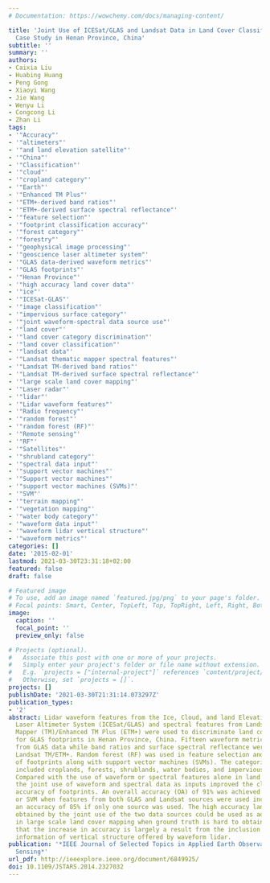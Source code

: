 ```yaml
---
# Documentation: https://wowchemy.com/docs/managing-content/

title: 'Joint Use of ICESat/GLAS and Landsat Data in Land Cover Classification: A
  Case Study in Henan Province, China'
subtitle: ''
summary: ''
authors:
- Caixia Liu
- Huabing Huang
- Peng Gong
- Xiaoyi Wang
- Jie Wang
- Wenyu Li
- Congcong Li
- Zhan Li
tags:
- '"Accuracy"'
- '"altimeters"'
- '"and land elevation satellite"'
- '"China"'
- '"Classification"'
- '"cloud"'
- '"cropland category"'
- '"Earth"'
- '"Enhanced TM Plus"'
- '"ETM+-derived band ratios"'
- '"ETM+-derived surface spectral reflectance"'
- '"feature selection"'
- '"footprint classification accuracy"'
- '"forest category"'
- '"forestry"'
- '"geophysical image processing"'
- '"geoscience laser altimeter system"'
- '"GLAS data-derived waveform metrics"'
- '"GLAS footprints"'
- '"Henan Province"'
- '"high accuracy land cover data"'
- '"ice"'
- '"ICESat-GLAS"'
- '"image classification"'
- '"impervious surface category"'
- '"joint waveform-spectral data source use"'
- '"land cover"'
- '"land cover category discrimination"'
- '"land cover classification"'
- '"landsat data"'
- '"Landsat thematic mapper spectral features"'
- '"Landsat TM-derived band ratios"'
- '"Landsat TM-derived surface spectral reflectance"'
- '"large scale land cover mapping"'
- '"Laser radar"'
- '"lidar"'
- '"Lidar waveform features"'
- '"Radio frequency"'
- '"random forest"'
- '"random forest (RF)"'
- '"Remote sensing"'
- '"RF"'
- '"Satellites"'
- '"shrubland category"'
- '"spectral data input"'
- '"support vector machines"'
- '"Support vector machines"'
- '"support vector machines (SVMs)"'
- '"SVM"'
- '"terrain mapping"'
- '"vegetation mapping"'
- '"water body category"'
- '"waveform data input"'
- '"waveform lidar vertical structure"'
- '"waveform metrics"'
categories: []
date: '2015-02-01'
lastmod: 2021-03-30T23:31:18+02:00
featured: false
draft: false

# Featured image
# To use, add an image named `featured.jpg/png` to your page's folder.
# Focal points: Smart, Center, TopLeft, Top, TopRight, Left, Right, BottomLeft, Bottom, BottomRight.
image:
  caption: ''
  focal_point: ''
  preview_only: false

# Projects (optional).
#   Associate this post with one or more of your projects.
#   Simply enter your project's folder or file name without extension.
#   E.g. `projects = ["internal-project"]` references `content/project/deep-learning/index.md`.
#   Otherwise, set `projects = []`.
projects: []
publishDate: '2021-03-30T21:31:14.073297Z'
publication_types:
- '2'
abstract: Lidar waveform features from the Ice, Cloud, and land Elevation Satellite/Geoscience
  Laser Altimeter System (ICESat/GLAS) and spectral features from Landsat Thematic
  Mapper (TM)/Enhanced TM Plus (ETM+) were used to discriminate land cover categories
  for GLAS footprints in Henan Province, China. Fifteen waveform metrics were derived
  from GLAS data while band ratios and surface spectral reflectance were taken from
  Landsat TM/ETM+. Random forest (RF) was used in feature selection and classification
  of footprints along with support vector machines (SVMs). The categories of classification
  included croplands, forests, shrublands, water bodies, and impervious surfaces.
  Compared with the use of waveform or spectral features alone in land cover classification,
  the joint use of waveform and spectral data as inputs improved the classification
  accuracy of footprints. An overall accuracy (OA) of 91% was achieved by either RF
  or SVM when features from both GLAS and Landsat sources were used increasing upon
  an accuracy of 85% if only one source was used. The high accuracy land cover data
  obtained by the joint use of the two data sources could be used as additional references
  in large scale land cover mapping when ground truth is hard to obtain. It is believed
  that the increase in accuracy is largely a result from the inclusion of the additional
  information of vertical structure offered by waveform lidar.
publication: '*IEEE Journal of Selected Topics in Applied Earth Observations and Remote
  Sensing*'
url_pdf: http://ieeexplore.ieee.org/document/6849925/
doi: 10.1109/JSTARS.2014.2327032
---
```

